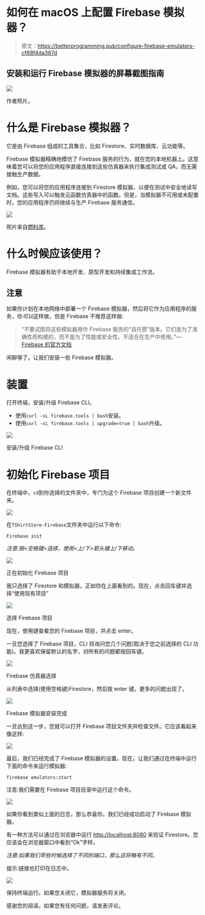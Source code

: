 # 如何在 macOS 上配置 Firebase 模拟器？

> 原文：<https://betterprogramming.pub/configure-firebase-emulators-cf68f4da387d>

## 安装和运行 Firebase 模拟器的屏幕截图指南

![](img/db7c990ac0da1e08e1a716af5c08c0b1.png)

作者照片。

# 什么是 Firebase 模拟器？

它是由 Firebase 组成的工具集合，比如 Firestore、实时数据库、云功能等。

Firebase 模拟器精确地模仿了 Firebase 服务的行为，就在您的本地机器上。这意味着您可以将您的应用程序直接连接到这些仿真器来执行集成测试或 QA，而无需接触生产数据。

例如，您可以将您的应用程序连接到 Firestore 模拟器，以便在测试中安全地读写文档。这些写入可以触发云函数仿真器中的函数。但是，当模拟器不可用或未配置时，您的应用程序仍将继续与生产 Firebase 服务通信。

![](img/f4a81f65fd4d734596819e199a8395d9.png)

照片来自[燃料库](https://firebase.google.com/docs/emulator-suite)。

# 什么时候应该使用？

Firebase 模拟器有助于本地开发、原型开发和持续集成工作流。

## 注意

如果你计划在本地网络中部署一个 Firebase 模拟器，然后将它作为应用程序的服务，你*可以*这样做，但是 Firebase 不推荐这样做:

> “不要试图将这些模拟器用作 Firebase 服务的“自托管”版本。它们是为了准确性而构建的，而不是为了性能或安全性，不适合在生产中使用。”— [Firebase 的官方文档](https://firebase.google.com/docs/emulator-suite)

闲聊够了。让我们安装一些 Firebase 模拟器。

# 装置

打开终端，安装/升级 Firebase CLI。

*   使用`curl -sL firebase.tools | bash`安装。
*   使用`curl -sL firebase.tools | upgrade=true | bash`升级。

![](img/f4da0886cf2212cc73dbc1f376031d9a.png)

安装/升级 Firebase CLI

# 初始化 Firebase 项目

在终端中，`cd`到你选择的文件夹中，专门为这个 Firebase 项目创建一个新文件夹。

![](img/71c5a4e6f2b6300087f93a78c1b9910e.png)

在`TShirtStore-Firebase`文件夹中运行以下命令:

```
Firebase init
```

*注意:按<空格键>选择，使用<上/下>箭头键上/下移动。*

![](img/2e2f7f370a7ec2156474ad00e0e0ba18.png)

正在初始化 Firebase 项目

我只选择了 Firestore 和模拟器，正如你在上面看到的。现在，点击回车键并选择“使用现有项目”

![](img/7a77899f6353de1c87d43c6ad41751b7.png)

选择 Firebase 项目

现在，使用<up>键查看您的 Firebase 项目，并点击 enter。</up>

一旦您选择了 Firebase 项目，CLI 将询问您几个问题(取决于您之前选择的 CLI 功能)。我更喜欢保留默认的名字，对所有的问题都按回车键。

![](img/dedea521586a054026cce32a98a2b56b.png)

Firebase 仿真器选择

从列表中选择(使用空格键)Firestore，然后按 enter 键。更多的问题出现了。

![](img/4947287156daf80156ccf2c06bcca7bb.png)

Firebase 模拟器安装完成

一旦达到这一步，您就可以打开 Firebase 项目文件夹并检查文件。它应该看起来像这样:

![](img/9139c465375cb6c8d48baa73c512c72f.png)

最后，我们已经完成了 Firebase 模拟器的设置。现在，让我们通过在终端中运行下面的命令来运行模拟器:

```
firebase emulators:start
```

注意:我们需要在 Firebase 项目目录中运行这个命令。

![](img/8f63989270b1aa877a24a2275356472f.png)

如果你看到类似上面的日志，那么恭喜你。我们已经成功启动了 Firebase 模拟器。

有一种方法可以通过在浏览器中运行 [http://localhost:8080](http://localhost:8080) 来验证 Firestore。您应该会在浏览器窗口中看到“Ok”字样。

*注意:如果我们早些时候选择了不同的端口，那么这将略有不同。*

提示:链接也打印在日志中。

![](img/74da78c951c1d75cb2afedfb937ba51a.png)

保持终端运行。如果您关闭它，模拟器服务将关闭。

感谢您的阅读。如果您有任何问题，请发表评论。